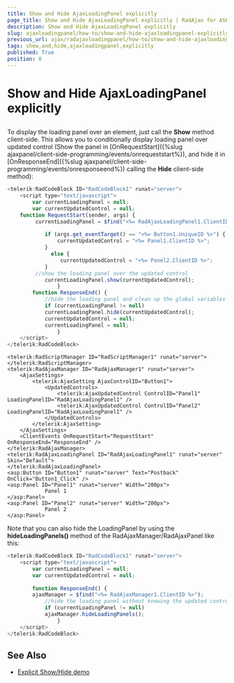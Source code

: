 ```yaml
---
title: Show and Hide AjaxLoadingPanel explicitly
page_title: Show and Hide AjaxLoadingPanel explicitly | RadAjax for ASP.NET AJAX Documentation
description: Show and Hide AjaxLoadingPanel explicitly
slug: ajaxloadingpanel/how-to/show-and-hide-ajaxloadingpanel-explicitly
previous_url: ajax/radajaxloadingpanel/how-to/show-and-hide-ajaxloadingpanel-explicitly
tags: show,and,hide,ajaxloadingpanel,explicitly
published: True
position: 0
---
```


# Show and Hide AjaxLoadingPanel explicitly



## 

To display the loading panel over an element, just call the **Show** method client-side. This allows you to conditionally display loading panel over updated control (Show the panel in [OnRequestStart]({%slug ajaxpanel/client-side-programming/events/onrequeststart%}), and hide it in [OnResponseEnd]({%slug ajaxpanel/client-side-programming/events/onresponseend%}) calling the **Hide** client-side method):

````JavaScript
<telerik:RadCodeBlock ID="RadCodeBlock1" runat="server">
	<script type="text/javascript">
	    var currentLoadingPanel = null;
	    var currentUpdatedControl = null;
	function RequestStart(sender, args) {
	     currentLoadingPanel = $find("<%= RadAjaxLoadingPanel1.ClientID %>");
	
	        if (args.get_eventTarget() == "<%= Button1.UniqueID %>") {
	            currentUpdatedControl = "<%= Panel1.ClientID %>";
	        }
	          else {
	             currentUpdatedControl = "<%= Panel2.ClientID %>";
	        }
	     //show the loading panel over the updated control
	        currentLoadingPanel.show(currentUpdatedControl);
	            }
	    function ResponseEnd() {
	        //hide the loading panel and clean up the global variables
	        if (currentLoadingPanel != null)
	        currentLoadingPanel.hide(currentUpdatedControl);
	        currentUpdatedControl = null;
	        currentLoadingPanel = null;
	            }
	</script>
</telerik:RadCodeBlock>
````



````ASP.NET
<telerik:RadScriptManager ID="RadScriptManager1" runat="server">
</telerik:RadScriptManager>
<telerik:RadAjaxManager ID="RadAjaxManager1" runat="server">
	<AjaxSettings>
	    <telerik:AjaxSetting AjaxControlID="Button1">
	        <UpdatedControls>
	            <telerik:AjaxUpdatedControl ControlID="Panel1" LoadingPanelID="RadAjaxLoadingPanel1" />
	            <telerik:AjaxUpdatedControl ControlID="Panel2" LoadingPanelID="RadAjaxLoadingPanel1" />
	        </UpdatedControls>
	    </telerik:AjaxSetting>
	</AjaxSettings>
	<ClientEvents OnRequestStart="RequestStart" OnResponseEnd="ResponseEnd" />
</telerik:RadAjaxManager>
<telerik:RadAjaxLoadingPanel ID="RadAjaxLoadingPanel1" runat="server" Skin="Default">
</telerik:RadAjaxLoadingPanel>
<asp:Button ID="Button1" runat="server" Text="Postback" OnClick="Button1_Click" />
<asp:Panel ID="Panel1" runat="server" Width="200px">
	        Panel 1
</asp:Panel>
<asp:Panel ID="Panel2" runat="server" Width="200px">
	        Panel 2
</asp:Panel>
````
Note that you can also hide the LoadingPanel by using the **hideLoadingPanels()** method of the RadAjaxManager/RadAjaxPanel like this:

````JavaScript
<telerik:RadCodeBlock ID="RadCodeBlock1" runat="server">
	<script type="text/javascript">
	    var currentLoadingPanel = null;
	    var currentUpdatedControl = null;
		
	    function ResponseEnd() {
		ajaxManager = $find("<%= RadAjaxManager1.ClientID %>");
	        //hide the loading panel without knowing the updated control
	        if (currentLoadingPanel != null)
	        ajaxManager.hideLoadingPanels();
	            }
	</script>
</telerik:RadCodeBlock>
````


## See Also

 * [Explicit Show/Hide demo](https://demos.telerik.com/aspnet-ajax/ajax/examples/loadingpanel/explicitshowhide/defaultcs.aspx)

